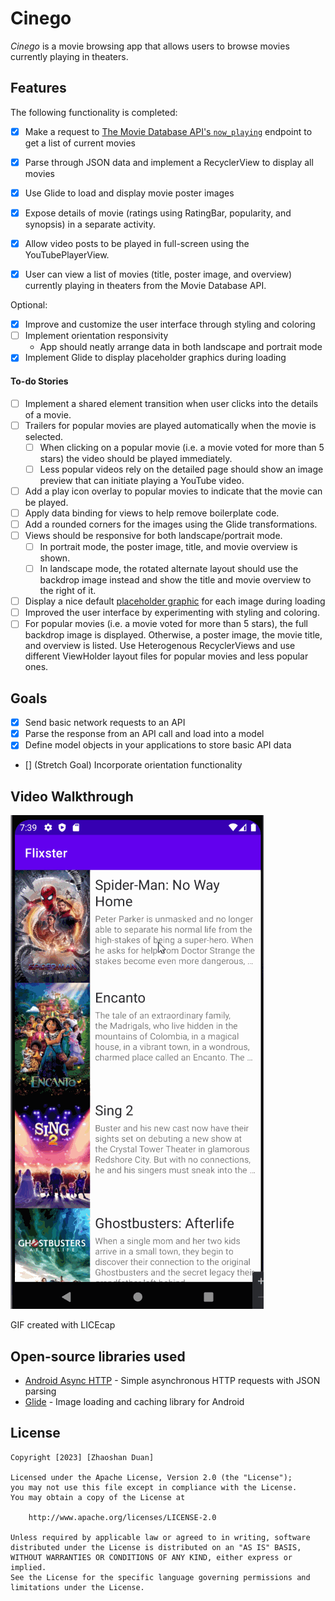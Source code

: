 # Cinego

*Cinego* is a movie browsing app that allows users to browse movies currently playing in theaters.

## Features

The following functionality is completed:
- [x] Make a request to [The Movie Database API's `now_playing`](https://developers.themoviedb.org/3/movies/get-now-playing) endpoint to get a list of current movies
- [x] Parse through JSON data and implement a RecyclerView to display all movies
- [x] Use Glide to load and display movie poster images

- [x] Expose details of movie (ratings using RatingBar, popularity, and synopsis) in a separate activity.
- [x] Allow video posts to be played in full-screen using the YouTubePlayerView.
- [x] User can view a list of movies (title, poster image, and overview) currently playing in theaters from the Movie Database API.

Optional:
- [x] Improve and customize the user interface through styling and coloring
- [ ] Implement orientation responsivity
  - App should neatly arrange data in both landscape and portrait mode
- [x] Implement Glide to display placeholder graphics during loading

#### To-do Stories

- [ ] Implement a shared element transition when user clicks into the details of a movie.
- [ ] Trailers for popular movies are played automatically when the movie is selected.
  - [ ] When clicking on a popular movie (i.e. a movie voted for more than 5 stars) the video should be played immediately.
  - [ ] Less popular videos rely on the detailed page should show an image preview that can initiate playing a YouTube video.
- [ ] Add a play icon overlay to popular movies to indicate that the movie can be played. 
- [ ] Apply data binding for views to help remove boilerplate code.
- [ ] Add a rounded corners for the images using the Glide transformations.
- [ ] Views should be responsive for both landscape/portrait mode.
   - [ ] In portrait mode, the poster image, title, and movie overview is shown.
   - [ ] In landscape mode, the rotated alternate layout should use the backdrop image instead and show the title and movie overview to the right of it.
- [ ] Display a nice default [placeholder graphic](https://guides.codepath.org/android/Displaying-Images-with-the-Glide-Library#advanced-usage) for each image during loading
- [ ] Improved the user interface by experimenting with styling and coloring.
- [ ] For popular movies (i.e. a movie voted for more than 5 stars), the full backdrop image is displayed. Otherwise, a poster image, the movie title, and overview is listed. Use Heterogenous RecyclerViews and use different ViewHolder layout files for popular movies and less popular ones.

## Goals 

- [x] Send basic network requests to an API
- [x] Parse the response from an API call and load into a model
- [x] Define model objects in your applications to store basic API data
- [] (Stretch Goal) Incorporate orientation functionality

## Video Walkthrough

<img src="walkthrough.gif" title='Video Walkthrough' width='' alt='Video Walkthrough' />

GIF created with LICEcap

## Open-source libraries used
- [Android Async HTTP](https://github.com/codepath/CPAsyncHttpClient) - Simple asynchronous HTTP requests with JSON parsing
- [Glide](https://github.com/bumptech/glide) - Image loading and caching library for Android


## License

    Copyright [2023] [Zhaoshan Duan]

    Licensed under the Apache License, Version 2.0 (the "License");
    you may not use this file except in compliance with the License.
    You may obtain a copy of the License at

        http://www.apache.org/licenses/LICENSE-2.0

    Unless required by applicable law or agreed to in writing, software
    distributed under the License is distributed on an "AS IS" BASIS,
    WITHOUT WARRANTIES OR CONDITIONS OF ANY KIND, either express or implied.
    See the License for the specific language governing permissions and
    limitations under the License.
